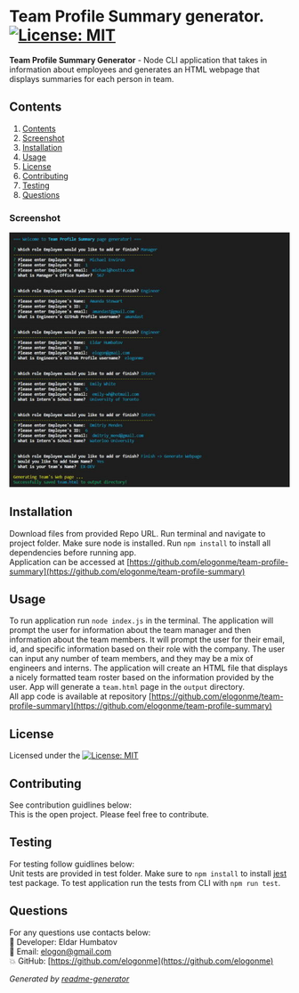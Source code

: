# Team Profile Summary generator.  [![License: MIT](https://img.shields.io/badge/License-MIT-yellow.svg)](https://opensource.org/licenses/MIT)

  **Team Profile Summary Generator** - Node CLI application that takes in information about employees and generates an HTML webpage that displays summaries for each person in team.
  
## Contents

1. [Contents](#contents)
2. [Screenshot](#screenshot)
3. [Installation](#installation)
4. [Usage](#usage)
5. [License](#license)
6. [Contributing](#contributing)
7. [Testing](#testing)
8. [Questions](#questions)

### Screenshot
![Demo screenshot 1](img/demo.jpg)

## Installation

Download files from provided Repo URL. Run terminal and navigate to project folder. Make sure node is installed. Run `npm install` to install all dependencies before running app.  
Application can be accessed at [https://github.com/elogonme/team-profile-summary](https://github.com/elogonme/team-profile-summary)

## Usage

To run application run `node index.js` in the terminal. The application will prompt the user for information about the team manager and then information about the team members. It will prompt the user for their email, id, and specific information based on their role with the company. The user can input any number of team members, and they may be a mix of engineers and interns. The application will create an HTML file that displays a nicely formatted team roster based on the information provided by the user. App will generate a `team.html` page in the `output` directory.  
All app code is available at repository [https://github.com/elogonme/team-profile-summary](https://github.com/elogonme/team-profile-summary)

## License

Licensed under the [![License: MIT](https://img.shields.io/badge/License-MIT-yellow.svg)](https://opensource.org/licenses/MIT)

## Contributing

See contribution guidlines below:  
This is the open project. Please feel free to contribute.

## Testing

For testing follow guidlines below:  
Unit tests are provided in test folder. Make sure to `npm install` to install [jest](https://jestjs.io/) test package. To test application run the tests from CLI with `npm run test`.

## Questions

For any questions use contacts below:  
        :construction_worker: Developer: Eldar Humbatov  
        :email: Email: [elogon@gmail.com](mailto:elogon@gmail.com)  
        :boom: GitHub: [https://github.com/elogonme](https://github.com/elogonme)
  
  *Generated by [readme-generator](https://github.com/elogonme/readme-generator/)*
  